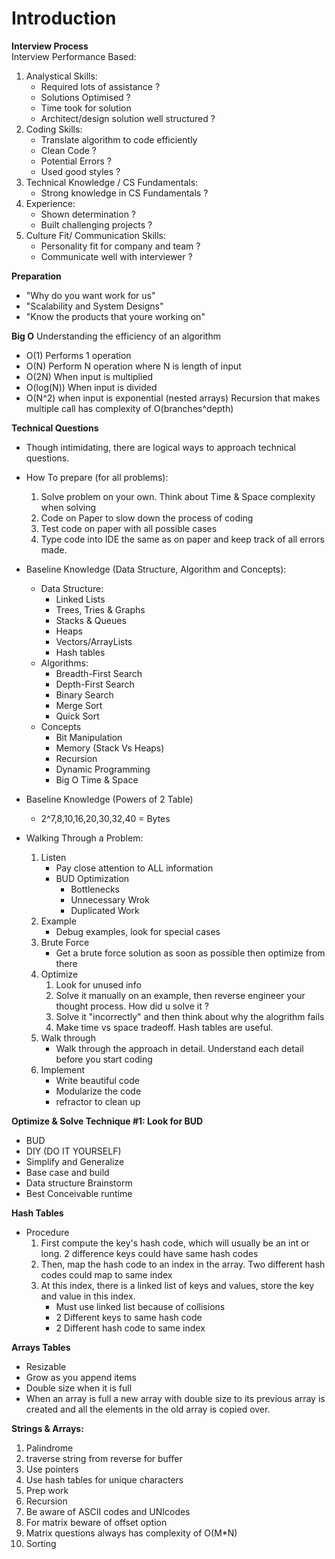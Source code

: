 # Introduction  
**Interview Process**  
Interview Performance Based:  
1. Analystical Skills:
    - Required lots of assistance ?
    - Solutions Optimised ? 
    - Time took for solution
    - Architect/design solution well structured ? 
2. Coding Skills:
    - Translate algorithm to code efficiently
    - Clean Code ? 
    - Potential Errors ?
    - Used good styles ?
3. Technical Knowledge / CS Fundamentals:
    - Strong knowledge in CS Fundamentals ?
4. Experience:
    - Shown determination ?
    - Built challenging projects ?
5. Culture Fit/ Communication Skills:
    - Personality fit for company and team ? 
    - Communicate well with interviewer ?

**Preparation**  
- "Why do you want work for us"
- "Scalability and System Designs"
- "Know the products that youre working on"
 
**Big O**
Understanding the efficiency of an algorithm
- O(1) Performs 1 operation
- O(N) Perform N operation where N is length of input
- O(2N) When input is multiplied
- O(log(N)) When input is divided
- O(N^2) when input is exponential (nested arrays)
Recursion that makes multiple call has complexity of O(branches^depth)  
 
**Technical Questions**
- Though intimidating, there are logical ways to approach technical questions.  
- How To prepare (for all problems):
    1. Solve problem on your own. Think about Time & Space complexity when solving
    2. Code on Paper to slow down the process of coding
    3. Test code on paper with all possible cases
    4. Type code into IDE the same as on paper and keep track of all errors made.
- Baseline Knowledge (Data Structure, Algorithm and Concepts):
    - Data Structure:
        - Linked Lists
        - Trees, Tries & Graphs
        - Stacks & Queues
        - Heaps
        - Vectors/ArrayLists
        - Hash tables
    - Algorithms:
        - Breadth-First Search
        - Depth-First Search
        - Binary Search
        - Merge Sort
        - Quick Sort
    - Concepts
        - Bit Manipulation
        - Memory (Stack Vs Heaps)
        - Recursion
        - Dynamic Programming
        - Big O Time & Space
- Baseline Knowledge (Powers of 2 Table)
    - 2^7,8,10,16,20,30,32,40 = Bytes

- Walking Through a Problem:
    1. Listen
        - Pay close attention to ALL information
        - BUD Optimization
            - Bottlenecks
            - Unnecessary Wrok
            - Duplicated Work
    2. Example
        - Debug examples, look for special cases
    3. Brute Force
        - Get a brute force solution as soon as possible then optimize from there
    4. Optimize
        1. Look for unused info
        2. Solve it manually on an example, then reverse engineer your thought process. How did u solve it ?
        3. Solve it "incorrectly" and then think about why the alogrithm fails
        4. Make time vs space tradeoff. Hash tables are useful.
    5. Walk through
        - Walk through the approach in detail. Understand each detail before you start coding
    6. Implement
        - Write beautiful code
        - Modularize the code
        - refractor to clean up
 
**Optimize & Solve Technique #1: Look for BUD**
- BUD
- DIY (DO IT YOURSELF)
- Simplify and Generalize
- Base case and build
- Data structure Brainstorm
- Best Conceivable runtime

**Hash Tables**  
- Procedure
    1. First compute the key's hash code, which will usually be an int or long. 2 difference keys could have same hash codes
    2. Then, map the hash code to an index in the array. Two different hash codes could map to same index
    3. At this index, there is a linked list of keys and values, store the key and value in this index.
        - Must use linked list because of collisions
        - 2 Different keys to same hash code 
        - 2 Different hash code to same index
    
**Arrays Tables**  
- Resizable
- Grow as you append items
- Double size when it is full
- When an array is full a new array with double size to its previous array is created and all the elements in the old array is copied over.

**Strings & Arrays:**
1. Palindrome
2. traverse string from reverse for buffer
3. Use pointers
4. Use hash tables for unique characters
5. Prep work
6. Recursion
7. Be aware of ASCII codes and UNIcodes
8. For matrix beware of offset option
9. Matrix questions always has complexity of O(M*N)
10. Sorting